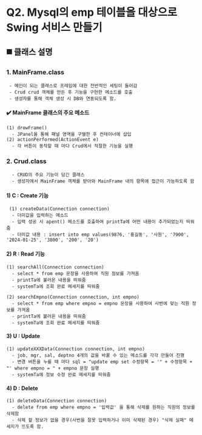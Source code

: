 # Q2. Mysql의 emp 테이블을 대상으로 Swing 서비스 만들기

## ◼️ 클래스 설명

### 1. MainFrame.class
     - 메인이 되는 클래스로 프레임에 대한 전반적인 세팅이 들어감
     - Crud crud 객체를 만든 후 기능을 구현한 메소드를 호출
     - 생성자를 통해 객체 생성 시 DB와 연동되도록 함.

#### ✔️ MainFrame 클래스의 주요 메소드
    (1) drowFrame()
      - JPanel을 통해 패널 영역을 구별한 후 컨테이너에 삽입
    (2) actionPerformed(ActionEvent e)
      - 각 버튼이 동작할 때 마다 Crud에서 적절한 기능을 실행

### 2. Crud.class
      - CRUD의 주요 기능이 담긴 클래스
      - 생성자에서 MainFrame 객체를 받아와 MainFrame 내의 항목에 접근이 가능하도록 함

#### 1) C : Create 기능
     (1) createData(Connection connection)
      - 더미값을 입력하는 메소드
      - 입력 성공 시 apent() 메소드를 호출하여 printTa에 어떤 내용이 추가되었는지 띄워줌
      - 더미값 내용 : insert into emp values(9876, '홍길동', '사원', '7900', '2024-01-25', '3800', '200', '20')
     
#### 2) R : Read 기능
    (1) searchAll(Connection connection)
      - select * from emp 문장을 사용하여 직원 정보를 가져옴
      - printTa에 불러온 내용을 띄워줌
      - systemTa에 조회 완료 메세지를 띄워줌

    (2) searchEmpno(Connection connection, int empno)
      - select * from emp where empno = empno 문장을 사용하여 사번에 맞는 직원 정보를 가져옴
      - printTa에 불러온 내용을 띄워줌
      - systemTa에 조회 완료 메세지를 띄워줌

#### 3) U : Update
    (1) updateXXXData(Connection connection, int empno)
      - job, mgr, sal, deptno 4개의 값을 바꿀 수 있는 메소드를 각각 만들어 진행
      - 변경 버튼을 누를 때 마다 sql = "update emp set 수정항목 = '" + 수정항목 + "' where empno = " + empno 문장 실행
      - systemTa에 정보 수정 완료 메세지를 띄워줌

#### 4) D : Delete
    (1) deleteData(Connection connection)
      - delete from emp where empno = '입력값' 을 통해 삭제를 원하는 직원의 정보를 삭제함
      - 삭제 할 정보가 없을 경우(사번을 잘못 입력하거나 이미 삭제된 경우) "삭제 실패" 메세지가 뜨도록 함.

